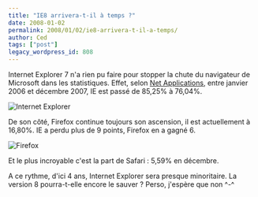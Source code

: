 ```yaml
---
title: "IE8 arrivera-t-il à temps ?"
date: 2008-01-02
permalink: 2008/01/02/ie8-arrivera-t-il-a-temps/
author: Ced
tags: ["post"]
legacy_wordpress_id: 808
---
```


Internet Explorer 7 n'a rien pu faire pour stopper la chute du navigateur de Microsoft dans les statistiques. Effet, selon [Net Applications](http://marketshare.hitslink.com/report.aspx?qprid=0), entre janvier 2006 et décembre 2007, IE est passé de 85,25% à 76,04%.

<img src="https://64k.be/wp-content/uploads/2008/01/stat-ie.jpg" alt="Internet Explorer" />

<!-- excerpt -->

De son côté, Firefox continue toujours son ascension, il est actuellement à 16,80%. IE a perdu plus de 9 points, Firefox en a gagné 6.

<img src="https://64k.be/wp-content/uploads/2008/01/stat-ff.jpg" alt="Firefox" />

Et le plus incroyable c'est la part de Safari : 5,59% en décembre.

A ce rythme, d'ici 4 ans, Internet Explorer sera presque minoritaire. La version 8 pourra-t-elle encore le sauver ? Perso, j'espère que non ^-^
